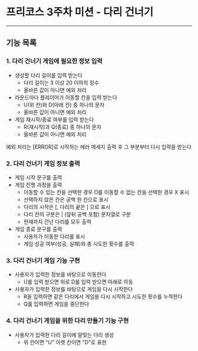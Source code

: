 # 프리코스 3주차 미션 - 다리 건너기

---

## 기능 목록

### 1. 다리 건너기 게임에 필요한 정보 입력
- 생성할 다리 길이를 입력 받는다
    - 다리 길이는 3 이상 20 이하의 정수
    - 올바른 값이 아니면 예외 처리
- 라운드마다 플레이어가 이동할 칸을 입력 받는다
    - U(위 칸)와 D(아래 칸) 중 하나의 문자
    - 올바른 값이 아니면 예외 처리
- 게임 재시작/종료 여부를 입력 받는다
    - R(재시작)과 Q(종료) 중 하나의 문자
    - 올바른 값이 아니면 예외 처리

예외 처리는 [ERROR]로 시작하는 에러 메세지 출력 후 그 부분부터 다시 입력을 받는다

### 2. 다리 건너기 게임 정보 출력
- 게임 시작 문구를 출력
- 게임 진행 과정을 출력
    - 이동할 수 있는 칸을 선택한 경우 O를 이동할 수 없는 칸을 선택한 경우 X 표시
    - 선택하지 않은 칸은 공백 한 칸으로 표시
    - 다리의 시작은 [, 다리의 끝은 ] 으로 표시
    - 다리 칸의 구분은 | (앞뒤 공백 포함) 문자열로 구분
    - 현재까지 건넌 다리를 모두 출력 
- 게임 종료 문구를 출력
  - 사용자가 이동한 다리를 표시
  - 게임 성공 여부(성공, 실패)와 총 시도한 횟수를 출력

### 3. 다리 건너기 게임 기능 구현
- 사용자가 입력한 정보를 바탕으로 이동한다
  - U를 입력 받으면 위로 D를 입력 받으면 아래로 이동
- 사용자가 입력한 정보를 바탕으로 게임을 다시 시작한다
  - R을 입력하면 같은 다리에서 게임을 다시 시작하고 시도한 횟수를 누적한다
  - Q를 입력하면 게임을 중단한다

### 4. 다리 건너기 게임을 위한 다리 만들기 기능 구현
- 사용자가 입력한 다리 길이에 알맞는 다리 생성
  - 위 칸이면 "U" 아랫 칸이면 "D"로 표현



